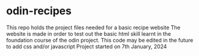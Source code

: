 # odin-recipes
This repo holds the project files needed for a basic recipe website
The website is made in order to test out the basic html skill learnt
in the foundation course of the odin project.
This code may be edited in the future to add css and/or javascript
Project started on 7th January, 2024
